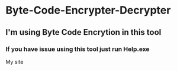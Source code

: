 # Byte-Code-Encrypter-Decrypter


## I'm using Byte Code Encrytion in this tool


### If you have issue using this tool just run Help.exe

<a herf="https://hackingvila.wordpress.com/2020/09/19/byte-code-encrypter-decrypter-tool/"> My site</a>
